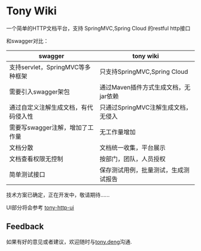 # Tony Wiki

一个简单的HTTP文档平台，支持 SpringMVC,Spring Cloud 的restful http接口

和swagger对比：

| swagger    |  tony wiki |
| ------  | ------ |
| 支持servlet，SpringMVC等多种框架|只支持SpringMVC,Spring Cloud|
| 需要引入swagger架包|通过Maven插件方式生成文档，无jar依赖|
| 通过自定义注解生成文档，有代码侵入性|只通过SpringMVC注解生成文档，无侵入|
| 需要写swagger注解，增加了工作量|无工作量增加|
| 文档分散|文档统一收集，平台展示|
| 文档查看权限无控制|按部门，团队，人员授权|
| 简单测试接口|保存测试用例，批量测试，生成测试报告|

技术方案已确定，正在开发中，敬请期待......

UI部分将会参考 [tony-http-ui][demo]

## Feedback

如果有好的意见或者建议，欢迎随时与[tony.deng][mail]沟通.

 [mail]: mailto:dz_005@163.com
 [demo]: http://gateway-wiki.dengzhi.vip
